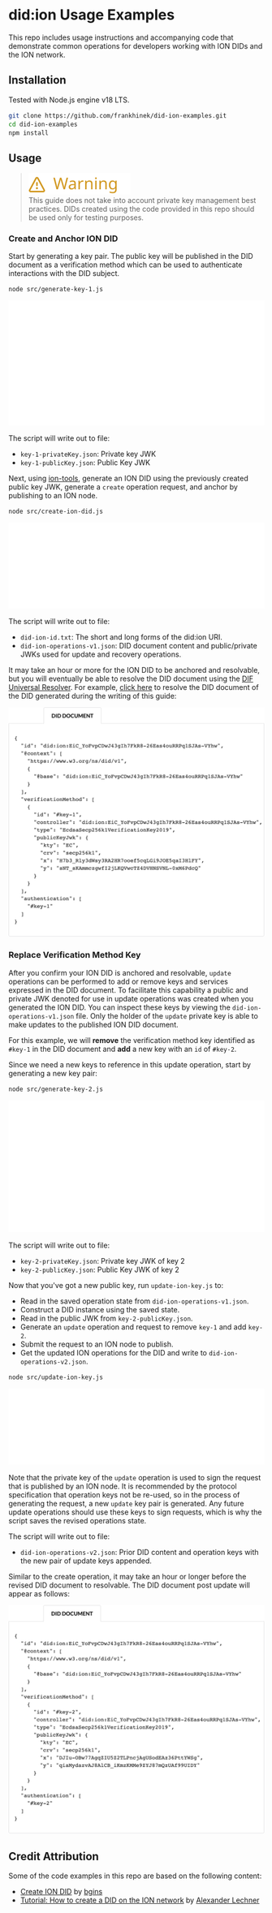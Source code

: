 # did:ion Usage Examples

This repo includes usage instructions and accompanying code that demonstrate common operations for developers working
with ION DIDs and the ION network.

## Installation

Tested with Node.js engine v18 LTS.

```bash
git clone https://github.com/frankhinek/did-ion-examples.git
cd did-ion-examples
npm install
```

## Usage

> ![Warning](docs/warning.svg)<br>
> This guide does not take into account private key management best practices. DIDs created using the code provided
> in this repo should be used only for testing purposes.

### Create and Anchor ION DID

Start by generating a key pair.  The public key will be published in the DID document as a verification method which
can be used to authenticate interactions with the DID subject.

```bash
node src/generate-key-1.js
```

![Generate key pair 1](docs/gen-key-1.svg)

The script will write out to file:
- `key-1-privateKey.json`: Private key JWK
- `key-1-publicKey.json`: Public Key JWK

Next, using [ion-tools](https://github.com/decentralized-identity/ion-tools), generate an
ION DID using the previously created public key JWK, generate a `create` operation
request, and anchor by publishing to an ION node.

```bash
node src/create-ion-did.js
```

![Create ION DID](docs/create-ion-did.svg)

The script will write out to file:
- `did-ion-id.txt`: The short and long forms of the did:ion URI.
- `did-ion-operations-v1.json`: DID document content and public/private JWKs used for update and recovery operations.

It may take an hour or more for the ION DID to be anchored and resolvable, but you will eventually be able to resolve
the DID document using the [DIF Universal Resolver](https://dev.uniresolver.io/).  For example,
[click here](https://dev.uniresolver.io/#did=did:ion:EiC_YoFvpCDwJ43gIh7FkR8-26Eas4ouRRPq1SJAs-VYhw) to resolve the DID
document of the DID generated during the writing of this guide:

![Example DID document](docs/did-document.png)

### Replace Verification Method Key

After you confirm your ION DID is anchored and resolvable, `update` operations can be performed to add or remove keys
and services expressed in the DID document. To facilitate this capability a public and private JWK denoted for use in
update operations was created when you generated the ION DID.  You can inspect these keys by viewing the
`did-ion-operations-v1.json` file.  Only the holder of the `update` private key is able to make updates to the published
ION DID document.

For this example, we will **remove** the verification method key identified as `#key-1` in the DID document and **add**
a new key with an `id` of `#key-2`.

Since we need a new keys to reference in this update operation, start by generating a new key pair:

```bash
node src/generate-key-2.js
```

![Generate key pair 2](docs/gen-key-2.svg)

The script will write out to file:
- `key-2-privateKey.json`: Private key JWK of key 2
- `key-2-publicKey.json`: Public Key JWK of key 2

Now that you've got a new public key, run `update-ion-key.js` to:
- Read in the saved operation state from `did-ion-operations-v1.json`.
- Construct a DID instance using the saved state.
- Read in the public JWK from `key-2-publicKey.json`.
- Generate an `update` operation and request to remove `key-1` and add `key-2`.
- Submit the request to an ION node to publish.
- Get the updated ION operations for the DID and write to `did-ion-operations-v2.json`.

```bash
node src/update-ion-key.js
```

![Update ION DID](docs/update-ion-did.svg)

Note that the private key of the `update` operation is used to sign the request that is published by an ION node.  It is
recommended by the protocol specification that operation keys not be re-used, so in the process of generating the
request, a new `update` key pair is generated.  Any future update operations should use these keys to sign requests,
which is why the script saves the revised operations state.

The script will write out to file:
- `did-ion-operations-v2.json`: Prior DID content and operation keys with the new pair of update keys appended.

Similar to the create operation, it may take an hour or longer before the revised DID document to resolvable.  The
DID document post update will appear as follows:

![Example DID document](docs/did-document-updated.png)

## Credit Attribution

Some of the code examples in this repo are based on the following content:

- [Create ION DID](https://github.com/bgins/create-ion-did) by [bgins](https://github.com/bgins)
- [Tutorial: How to create a DID on the ION network](https://medium.com/@a.a.lechner/tutorial-how-to-create-a-did-on-the-ion-network-d4b8ebca280a) by [Alexander Lechner](https://medium.com/@a.a.lechner?source=post_page-----d4b8ebca280a--------------------------------)
